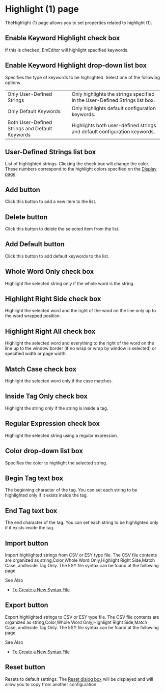 # Highlight (1) page

TheHighlight (1) page allows you to set properties related to highlight
(1).

## Enable Keyword Highlight check box

If this is checked, EmEditor will highlight specified keywords.

## Enable Keyword Highlight drop-down list box

Specifies the type of keywords to be highlighted. Select one of the following options.

|     |     |
| --- | --- |
|Only User-Defined Strings | Only highlights the strings specified in the User-Defined Strings list box. |
|Only Default Keywords | Only highlights default configuration keywords. |
|Both User-Defined Strings and Default Keywords | Highlights both user-defined strings and default configuration keywords. |

## User-Defined Strings list box

List of highlighted strings. Clicking the check box will change the color.
These numbers correspond to the highlight colors specified on the
[Display page](../display/index).

## Add button

Click this button to add a new item to the list.

## Delete button

Click this button to delete the selected item from the list.

## Add Default button

Click this button to add default keywords to the list.

## Whole Word Only check box

Highlight the selected string only if the whole word is the string.

## Highlight Right Side check box

Highlight the selected word and the right of the word on the
line only up to the word wrapped position.

## Highlight Right All check box

Highlight the selected word and everything to the right of the word on the
line up to the window border (if no wrap or wrap by window is selected) or specified width or page width.

## Match Case check box

Highlight the selected word only if the case matches.

## Inside Tag Only check box

Highlight the string only if the string is inside a tag.

## Regular Expression check box

Highlight the selected string using a regular expression.

## Color drop-down list box

Specifies the color to highlight the selected string.

## Begin Tag text box

The beginning character of the tag. You can set each string to be highlighted
only if it exists inside the tag.

## End Tag text box

The end character of the tag. You can set each string to be highlighted only
if it exists inside the tag.

## Import button

Import highlighted strings from CSV or ESY type file. The CSV file contents are organized
as string,Color,Whole Word Only,Highlight
Right Side,Match Case, andInside Tag Only. The ESY file syntax can be found at the following page.

See Also

- [To Create a New Syntax File](../../../howto/customize/syntax_file)

## Export button

Export highlighted strings to CSV or ESY type file. The CSV file contents are organized as
string,Color,Whole Word Only,Highlight
Right Side,Match Case, andInside Tag Only. The ESY file syntax can be found at the following page.

See Also

- [To Create a New Syntax File](../../../howto/customize/syntax_file)

## Reset button

Resets to default settings. The
[Reset dialog box](../reset/index) will be displayed
and will allow you to copy from another configuration.

